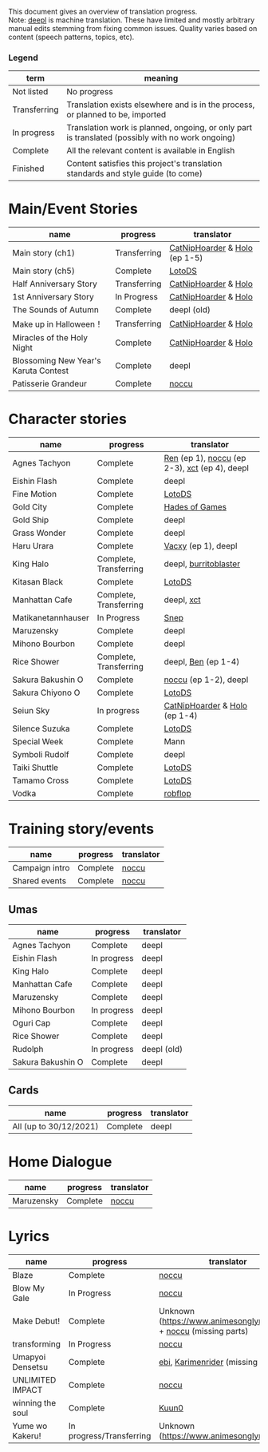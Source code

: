 This document gives an overview of translation progress.  
Note: [deepl](https://www.deepl.com/) is machine translation. These have limited and mostly arbitrary manual edits stemming from fixing common issues.
Quality varies based on content (speech patterns, topics, etc).

### Legend
term | meaning
--- | ---
Not listed | No progress
Transferring | Translation exists elsewhere and is in the process, or planned to be, imported
In progress | Translation work is planned, ongoing, or only part is translated (possibly with no work ongoing)
Complete | All the relevant content is available in English
Finished | Content satisfies this project's translation standards and style guide (to come)

# Main/Event Stories
name | progress | translator
--- | --- | ---
Main story (ch1) | Transferring | [CatNipHoarder][] & [Holo][] (ep 1-5)
Main story (ch5) | Complete | [LotoDS][]
Half Anniversary Story | Transferring | [CatNipHoarder][] & [Holo][]
1st Anniversary Story | In Progress | [CatNipHoarder][] & [Holo][]
The Sounds of Autumn | Complete | deepl (old)
Make up in Halloween！ | Transferring | [CatNipHoarder][] & [Holo][]
Miracles of the Holy Night | Complete | [CatNipHoarder][] & [Holo][]
Blossoming New Year's Karuta Contest | Complete | deepl
Patisserie Grandeur | Complete | [noccu][]

# Character stories
name | progress | translator
--- | --- | ---
Agnes Tachyon | Complete | [Ren][] (ep 1), [noccu][] (ep 2-3), [xct][] (ep 4), deepl
Eishin Flash | Complete | deepl
Fine Motion | Complete | [LotoDS][]
Gold City | Complete | [Hades of Games][]
Gold Ship | Complete | deepl
Grass Wonder | Complete | deepl
Haru Urara | Complete | [Vacxy][] (ep 1), deepl
King Halo | Complete, Transferring | deepl, [burritoblaster][]
Kitasan Black | Complete | [LotoDS][]
Manhattan Cafe | Complete, Transferring | deepl, [xct][]
Matikanetannhauser | In Progress | [Snep][]
Maruzensky | Complete | deepl
Mihono Bourbon | Complete | deepl
Rice Shower  | Complete, Transferring | deepl, [Ben][] (ep 1-4)
Sakura Bakushin O | Complete | [noccu][] (ep 1-2), deepl
Sakura Chiyono O | Complete | [LotoDS][]
Seiun Sky | In progress | [CatNipHoarder][] & [Holo][] (ep 1-4)
Silence Suzuka | Complete | [LotoDS][]
Special Week | Complete | Mann
Symboli Rudolf | Complete | deepl
Taiki Shuttle | Complete | [LotoDS][]
Tamamo Cross | Complete | [LotoDS][]
Vodka | Complete | [robflop][]


# Training story/events
name | progress | translator
--- | --- | ---
Campaign intro | Complete | [noccu][]
Shared events | Complete | [noccu][]

## Umas
name | progress | translator
--- | --- | ---
Agnes Tachyon | Complete | deepl
Eishin Flash | In progress | deepl
King Halo | Complete | deepl
Manhattan Cafe | Complete | deepl
Maruzensky | Complete | deepl
Mihono Bourbon | In progress | deepl
Oguri Cap | Complete | deepl
Rice Shower | Complete | deepl
Rudolph | In progress | deepl (old)
Sakura Bakushin O | Complete | deepl

## Cards
name | progress | translator
--- | --- | ---
All (up to 30/12/2021) | Complete | deepl

# Home Dialogue
name | progress | translator
--- | --- | ---
Maruzensky | Complete | [noccu][]

# Lyrics
name | progress | translator
--- | --- | ---
Blaze | Complete | [noccu][]
Blow My Gale | In Progress | [noccu][]
Make Debut! | Complete | Unknown (https://www.animesonglyrics.com/) + [noccu][] (missing parts)
transforming | In Progress | [noccu][]
Umapyoi Densetsu | Complete | [ebi][], [Karimenrider][] (missing parts)
UNLIMITED IMPACT | Complete | [noccu][]
winning the soul | Complete | [Kuun0][]
Yume wo Kakeru! | In progress/Transferring | Unknown (https://www.animesonglyrics.com/)


[noccu]: https://ko-fi.com/noccyu
[Ren]: https://watatomo.github.io/tl/
[Holo]: https://www.youtube.com/channel/UC1sbBH3dYW5K-WVKjFF2uEA
[CatNipHoarder]: https://twitter.com/CatNipHoarder
[Vacxy]: https://ko-fi.com/mobagetranslations
[burritoblaster]: https://twitter.com/burritoblaster
[LotoDS]: https://www.youtube.com/user/LotoDS
[robflop]: https://misskey.io/@robflop
[Kuun0]: https://www.reddit.com/user/Kuun0/
[xct]: https://www.youtube.com/user/ADSRM
[Hades of Games]: https://www.youtube.com/c/HadesofGames
[Karimenrider]: https://umamusume.fandom.com/wiki/User:Karimenrider
[ebi]: https://twitter.com/tamamolife
[Snep]: https://twitter.com/ProfessorSnep
[Ben]: https://www.youtube.com/user/sheepawolf